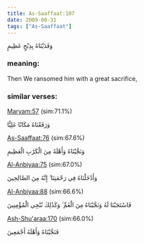 ```yaml
---
title: As-Saaffaat:107
date: 2009-08-31
tags: ["As-Saaffaat"]
---
```

وَفَدَيْنَاهُ بِذِبْحٍ عَظِيمٍ
### meaning: 
Then We ransomed him with a great sacrifice,
### similar verses: 

[Maryam:57](/19/57) (sim:71.1%)

وَرَفَعْنَاهُ مَكَانًا عَلِيًّا

[As-Saaffaat:76](/37/76) (sim:67.6%)

وَنَجَّيْنَاهُ وَأَهْلَهُ مِنَ الْكَرْبِ الْعَظِيمِ

[Al-Anbiyaa:75](/21/75) (sim:67.0%)

وَأَدْخَلْنَاهُ فِي رَحْمَتِنَا ۖ إِنَّهُ مِنَ الصَّالِحِينَ

[Al-Anbiyaa:88](/21/88) (sim:66.6%)

فَاسْتَجَبْنَا لَهُ وَنَجَّيْنَاهُ مِنَ الْغَمِّ ۚ وَكَذَٰلِكَ نُنْجِي الْمُؤْمِنِينَ

[Ash-Shu'araa:170](/26/170) (sim:66.0%)

فَنَجَّيْنَاهُ وَأَهْلَهُ أَجْمَعِينَ
